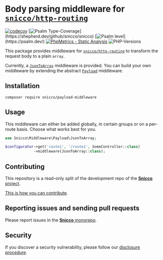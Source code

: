 # Body parsing middleware for [`snicco/http-routing`](https://github.com/snicco/http-routing)

[![codecov](https://img.shields.io/badge/Coverage-100%25-success
)](https://codecov.io/gh/sniccowp/sniccowp)
[![Psalm Type-Coverage](https://shepherd.dev/github/snicco/snicco/coverage.svg?)](https://shepherd.dev/github/snicco/snicco)
[![Psalm level](https://shepherd.dev/github/snicco/snicco/level.svg?)](https://psalm.dev/)
[![PhpMetrics - Static Analysis](https://img.shields.io/badge/PhpMetrics-Static_Analysis-2ea44f)](https://snicco.github.io/snicco/phpmetrics/Payload/index.html)
![PHP-Versions](https://img.shields.io/badge/PHP-%5E7.4%7C%5E8.0%7C%5E8.1-blue)

This package provides middleware for [`snicco/http-routing`](https://github.com/snicco/http-routing) to transform
the request body to a plain `array`.

Currently, a [`JsonToArray`](src/JsonToArray.php) middleware is provided.
You can build your own middleware by extending the abstract [`Payload`](src/Payload.php) middleware.

## Installation

```shell
composer require snicco/payload-middleware
```

## Usage

This middleware can either be added globally, in certain groups or on a per-route basis.
Choose what works best for you.

````php
use Snicco\Middleware\Payload\JsonToArray;

$configurator->get('route1', '/route1', SomeController::class)
             ->middleware(JsonToArray::class);
````

## Contributing

This repository is a read-only split of the development repo of the [**Snicco** project](https://github.com/snicco/snicco).

[This is how you can contribute](https://github.com/snicco/snicco/blob/master/CONTRIBUTING.md).

## Reporting issues and sending pull requests

Please report issues in the
[**Snicco** monorepo](https://github.com/snicco/snicco/blob/master/CONTRIBUTING.md##using-the-issue-tracker).

## Security

If you discover a security vulnerability, please follow
our [disclosure procedure](https://github.com/snicco/snicco/blob/master/SECURITY.md).
